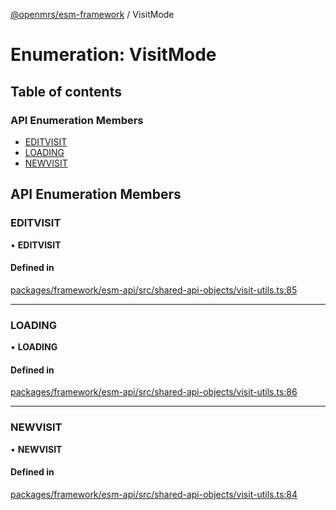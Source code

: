 [@openmrs/esm-framework](../API.md) / VisitMode

# Enumeration: VisitMode

## Table of contents

### API Enumeration Members

- [EDITVISIT](VisitMode.md#editvisit)
- [LOADING](VisitMode.md#loading)
- [NEWVISIT](VisitMode.md#newvisit)

## API Enumeration Members

### EDITVISIT

• **EDITVISIT**

#### Defined in

[packages/framework/esm-api/src/shared-api-objects/visit-utils.ts:85](https://github.com/openmrs/openmrs-esm-core/blob/main/packages/framework/esm-api/src/shared-api-objects/visit-utils.ts#L85)

___

### LOADING

• **LOADING**

#### Defined in

[packages/framework/esm-api/src/shared-api-objects/visit-utils.ts:86](https://github.com/openmrs/openmrs-esm-core/blob/main/packages/framework/esm-api/src/shared-api-objects/visit-utils.ts#L86)

___

### NEWVISIT

• **NEWVISIT**

#### Defined in

[packages/framework/esm-api/src/shared-api-objects/visit-utils.ts:84](https://github.com/openmrs/openmrs-esm-core/blob/main/packages/framework/esm-api/src/shared-api-objects/visit-utils.ts#L84)

